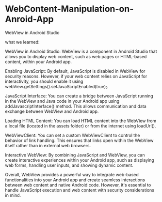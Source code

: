 # WebContent-Manipulation-on-Anroid-App
WebView in Android Studio

what we learned:

WebView in Android Studio: WebView is a component in Android Studio that allows you to display web content, such as web pages or HTML-based content, within your Android app.

Enabling JavaScript: By default, JavaScript is disabled in WebView for security reasons. However, if your web content relies on JavaScript for interactivity, you should enable it using webView.getSettings().setJavaScriptEnabled(true);.

JavaScript Interface: You can create a bridge between JavaScript running in the WebView and Java code in your Android app using addJavascriptInterface() method. This allows communication and data exchange between WebView and Android app.

Loading HTML Content: You can load HTML content into the WebView from a local file (located in the assets folder) or from the internet using loadUrl().

WebViewClient: You can set a custom WebViewClient to control the behavior of link handling. This ensures that links open within the WebView itself rather than in external web browsers.

Interactive WebView: By combining JavaScript and WebView, you can create interactive experiences within your Android app, such as displaying web forms, handling user inputs, and showing dynamic content.

Overall, WebView provides a powerful way to integrate web-based functionalities into your Android app and create seamless interactions between web content and native Android code. However, it's essential to handle JavaScript execution and web content with security considerations in mind.
